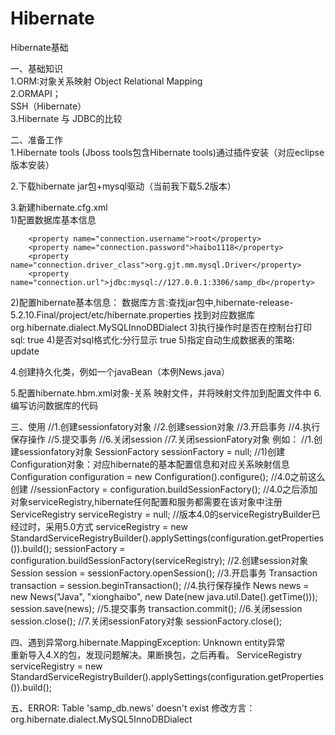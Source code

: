 # Hibernate
Hibernate基础

一、基础知识</br>
1.ORM:对象关系映射 Object Relational Mapping</br>
2.ORMAPI；</br>
SSH（Hibernate）</br>
3.Hibernate 与 JDBC的比较</br>

二、准备工作</br>
1.Hibernate tools (Jboss tools包含Hibernate tools)通过插件安装（对应eclipse版本安装）</br>

2.下载hibernate jar包+mysql驱动（当前我下载5.2版本）</br>

3.新建hibernate.cfg.xml</br>
1)配置数据库基本信息</br>
<!-- 配置链接数据库的基本信息 -->
		<property name="connection.username">root</property>
		<property name="connection.password">haibo1118</property>
		<property name="connection.driver_class">org.gjt.mm.mysql.Driver</property>
		<property name="connection.url">jdbc:mysql://127.0.0.1:3306/samp_db</property>
2)配置hibernate基本信息：
	数据库方言:查找jar包中,hibernate-release-5.2.10.Final/project/etc/hibernate.properties 找到对应数据库
	<!-- 配置hibernate数据库方言 -->
		<property name="dialect">org.hibernate.dialect.MySQLInnoDBDialect</property>
3)执行操作时是否在控制台打印sql:
	<!-- 执行操作时是否在控制台打印sql -->
		<property name="show_sql">true</property>
4)是否对sql格式化:分行显示
	<!-- 是否对sql格式化 -->
		<property name="format_sql">true</property>
5)指定自动生成数据表的策略:
	<!-- 指定自动生成数据表的策略 -->
		<property name="hbm2ddl.auto">update</property>		

4.创建持久化类，例如一个javaBean（本例News.java）

5.配置hibernate.hbm.xml对象-关系 映射文件，并将映射文件加到配置文件中
		<!-- 指定关联的.hbm.xml文件 -->
		<mapping resource="com/helloworld/News.hbm.xml"/>
6.编写访问数据库的代码

三、使用
		//1.创建sessionfatory对象
		//2.创建session对象
		//3.开启事务
		//4.执行保存操作
		//5.提交事务
		//6.关闭session
		//7.关闭sessionFatory对象
例如：
		//1.创建sessionfatory对象
		SessionFactory sessionFactory = null;
		//1)创建Configuration对象：对应hibernate的基本配置信息和对应关系映射信息
		Configuration configuration = new Configuration().configure();
		//4.0之前这么创建
		//sessionFactory = configuration.buildSessionFactory();
		//4.0之后添加对象serviceRegistry,hibernate任何配置和服务都需要在该对象中注册
		ServiceRegistry serviceRegistry = null;
		//版本4.0的serviceRegistryBuilder已经过时，采用5.0方式
		serviceRegistry = new StandardServiceRegistryBuilder().applySettings(configuration.getProperties()).build();
		sessionFactory = configuration.buildSessionFactory(serviceRegistry);
		//2.创建session对象
		Session session = sessionFactory.openSession();
		//3.开启事务
		Transaction transaction = session.beginTransaction();
		//4.执行保存操作
		News news = new News("Java", "xionghaibo", new Date(new java.util.Date().getTime()));
		session.save(news);
		//5.提交事务
		transaction.commit();
		//6.关闭session
		session.close();
		//7.关闭sessionFatory对象
		sessionFactory.close();

四、遇到异常org.hibernate.MappingException: Unknown entity异常		
重新导入4.X的包，发现问题解决。果断换包，之后再看。
ServiceRegistry serviceRegistry = new StandardServiceRegistryBuilder().applySettings(configuration.getProperties()).build();

五、ERROR: Table 'samp_db.news' doesn't exist
修改方言：<!-- 配置hibernate数据库方言 -->
		<property name="dialect">org.hibernate.dialect.MySQL5InnoDBDialect</property>






	


